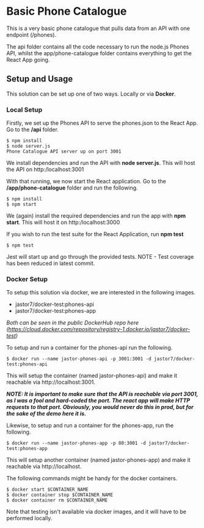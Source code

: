 # Basic Phone Catalogue

This is a very basic phone catalogue that pulls data from an API with one endpoint (/phones).

The api folder contains all the code necessary to run the node.js Phones API, whilst the app/phone-catalogue folder contains everything to get the React App going.

## Setup and Usage
This solution can be set up one of two ways. Locally or via **Docker**.

### Local Setup
Firstly, we set up the Phones API to serve the phones.json to the React App. Go to the **/api** folder.
```
$ npm install
$ node server.js
Phone Catalogue API server up on port 3001
```
We install dependencies and run the API with **node server.js**. This will host the API on http:/localhost:3001

With that running, we now start the React application. Go to the **/app/phone-catalogue** folder and run the following.
```
$ npm install
$ npm start
```
We (again) install the required dependencies and run the app with **npm start**. This will host it on http:/localhost:3000

If you wish to run the test suite for the React Application, run **npm test** 
```
$ npm test
```
Jest will start up and go through the provided tests. NOTE - Test coverage has been reduced in latest commit.

### Docker Setup
To setup this solution via docker, we are interested in the following images.
- jastor7/docker-test:phones-api
- jastor7/docker-test:phones-app

_Both can be seen in the public DockerHub repo here (https://cloud.docker.com/repository/registry-1.docker.io/jastor7/docker-test)_

To setup and run a container for the phones-api run the following.
```
$ docker run --name jastor-phones-api -p 3001:3001 -d jastor7/docker-test:phones-api
```
This will setup the container (named jastor-phones-api) and make it reachable via http://localhost:3001.

**_NOTE: It is important to make sure that the API is reachable via port 3001, as I was a fool and hard-coded the port. The react app will make HTTP requests to that port. Obviously, you would never do this in prod, but for the sake of the demo here it is._**

Likewise, to setup and run a container for the phones-app, run the following.
```
$ docker run --name jastor-phones-app -p 80:3001 -d jastor7/docker-test:phones-app
```
This will setup another container (named jastor-phones-app) and make it reachable via http://localhost.

The following commands might be handy for the docker containers.
```
$ docker start $CONTAINER_NAME
$ docker container stop $CONTAINER_NAME
$ docker container rm $CONTAINER_NAME
```
Note that testing isn't available via docker images, and it will have to be performed locally.

